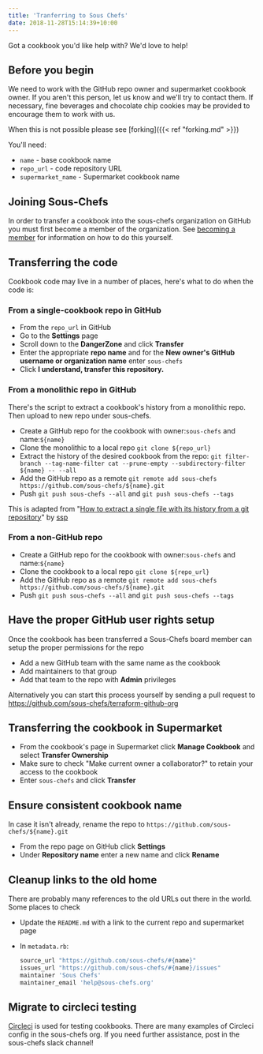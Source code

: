 ```yaml
---
title: 'Tranferring to Sous Chefs'
date: 2018-11-28T15:14:39+10:00
---
```

Got a cookbook you'd like help with? We'd love to help!

## Before you begin

We need to work with the GitHub repo owner and supermarket cookbook owner. If you aren't this person, let us know and we'll try to contact them. If necessary, fine beverages and chocolate chip cookies may be provided to encourage them to work with us.

When this is not possible please see [forking]({{< ref "forking.md" >}})

You'll need:

- `name` - base cookbook name
- `repo_url` - code repository URL
- `supermarket_name` - Supermarket cookbook name

## Joining Sous-Chefs

In order to transfer a cookbook into the sous-chefs organization on GitHub you must first become a member of the organization. See [becoming a member](/becoming-a-member/) for information on how to do this yourself.

## Transferring the code

Cookbook code may live in a number of places, here's what to do when the code is:

### From a single-cookbook repo in GitHub

- From the `repo_url` in GitHub
- Go to the **Settings** page
- Scroll down to the **DangerZone** and click **Transfer**
- Enter the appropriate **repo name** and for the **New owner's GitHub username or organization name** enter `sous-chefs`
- Click **I understand, transfer this repository.**

### From a monolithic repo in GitHub

There's the script to extract a cookbook's history from a monolithic repo. Then upload to new repo under sous-chefs.

- Create a GitHub repo for the cookbook with owner:`sous-chefs` and name:`${name}`
- Clone the monolithic to a local repo `git clone ${repo_url}`
- Extract the history of the desired cookbook from the repo: `git filter-branch --tag-name-filter cat --prune-empty --subdirectory-filter ${name} -- --all`
- Add the GitHub repo as a remote `git remote add sous-chefs https://github.com/sous-chefs/${name}.git`
- Push `git push sous-chefs --all` and `git push sous-chefs --tags`

This is adapted from "[How to extract a single file with its history from a git repository](https://gist.github.com/ssp/1663093)" by [ssp](https://github.com/ssp)

### From a non-GitHub repo

- Create a GitHub repo for the cookbook with owner:`sous-chefs` and name:`${name}`
- Clone the cookbook to a local repo `git clone ${repo_url}`
- Add the GitHub repo as a remote `git remote add sous-chefs https://github.com/sous-chefs/${name}.git`
- Push `git push sous-chefs --all` and `git push sous-chefs --tags`

## Have the proper GitHub user rights setup

Once the cookbook has been transferred a Sous-Chefs board member can setup the proper permissions for the repo

- Add a new GitHub team with the same name as the cookbook
- Add maintainers to that group
- Add that team to the repo with **Admin** privileges

Alternatively you can start this process yourself by sending a pull request to <https://github.com/sous-chefs/terraform-github-org>

## Transferring the cookbook in Supermarket

- From the cookbook's page in Supermarket click **Manage Cookbook** and select **Transfer Ownership**
- Make sure to check "Make current owner a collaborator?" to retain your access to the cookbook
- Enter `sous-chefs` and click **Transfer**

## Ensure consistent cookbook name

In case it isn't already, rename the repo to `https://github.com/sous-chefs/${name}.git`

- From the repo page on GitHub click **Settings**
- Under **Repository name** enter a new name and click **Rename**

## Cleanup links to the old home

There are probably many references to the old URLs out there in the world. Some places to check

- Update the `README.md` with a link to the current repo and supermarket page
- In `metadata.rb`:

    ```ruby
    source_url "https://github.com/sous-chefs/#{name}"
    issues_url "https://github.com/sous-chefs/#{name}/issues"
    maintainer 'Sous Chefs'
    maintainer_email 'help@sous-chefs.org'
    ```

## Migrate to circleci testing

[Circleci](https://circleci.com) is used for testing cookbooks. There are many examples of Circleci config in the sous-chefs org. If you need further assistance, post in the sous-chefs slack channel!
